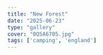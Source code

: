 ```yaml
---
title: "New Forest"
date: "2025-06-23"
type: "gallery"
cover: "0Q5A6705.jpg"
tags: ['camping', 'england']
---
```


